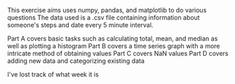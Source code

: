 This exercise aims uses numpy, pandas, and matplotlib to do various questions
The data used is a .csv file containing information about someone's steps and date every 5 minute interval.

Part A covers basic tasks such as calculating total, mean, and median as well as plotting a histogram
Part B covers a time series graph with a more intricate method of obtaining values
Part C covers NaN values
Part D covers adding new data and categorizing existing data

I've lost track of what week it is
